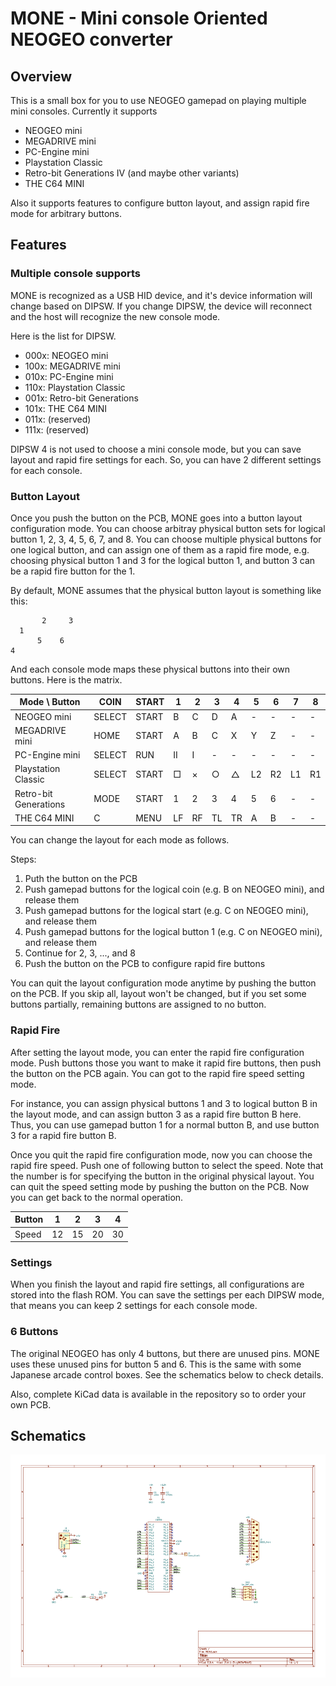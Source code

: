 # MONE - Mini console Oriented NEOGEO converter

## Overview

This is a small box for you to use NEOGEO gamepad on playing multiple mini consoles.
Currently it supports

- NEOGEO mini
- MEGADRIVE mini
- PC-Engine mini
- Playstation Classic
- Retro-bit Generations IV (and maybe other variants)
- THE C64 MINI

Also it supports features to configure button layout, and assign rapid fire mode for arbitrary buttons.

## Features

### Multiple console supports

MONE is recognized as a USB HID device, and it's device information will change based on DIPSW.
If you change DIPSW, the device will reconnect and the host will recognize the new console mode.

Here is the list for DIPSW.

- 000x: NEOGEO mini
- 100x: MEGADRIVE mini
- 010x: PC-Engine mini
- 110x: Playstation Classic
- 001x: Retro-bit Generations
- 101x: THE C64 MINI
- 011x: (reserved)
- 111x: (reserved)

DIPSW 4 is not used to choose a mini console mode, but you can save layout and rapid fire settings for each.
So, you can have 2 different settings for each console.

### Button Layout

Once you push the button on the PCB, MONE goes into a button layout configuration mode. You can choose arbitray physical button sets for logical button 1, 2, 3, 4, 5, 6, 7, and 8. You can choose multiple physical buttons for one logical button, and can assign one of them as a rapid fire mode, e.g. choosing physical button 1 and 3 for the logical button 1, and button 3 can be a rapid fire button for the 1.

By default, MONE assumes that the physical button layout is something like this:

```
       2     3
  1
      5    6
4
```

And each console mode maps these physical buttons into their own buttons.
Here is the matrix.

| Mode \ Button         | COIN |START| 1 | 2 | 3 | 4 | 5 | 6 | 7 | 8 |
|-----------------------|------|-----|---|---|---|---|---|---|---|---|
| NEOGEO mini           |SELECT|START| B | C | D | A | - | - | - | - |
| MEGADRIVE mini        | HOME |START| A | B | C | X | Y | Z | - | - |
| PC-Engine mini        |SELECT| RUN |II | I | - | - | - | - | - | - |
| Playstation Classic   |SELECT|START| □ | × | ○ | △ |L2 |R2 |L1 |R1 |
| Retro-bit Generations | MODE |START| 1 | 2 | 3 | 4 | 5 | 6 | - | - |
| THE C64 MINI          |  C   |MENU |LF |RF |TL |TR | A | B | - | - |

You can change the layout for each mode as follows.

Steps:

1. Puth the button on the PCB
2. Push gamepad buttons for the logical coin (e.g. B on NEOGEO mini), and release them
3. Push gamepad buttons for the logical start (e.g. C on NEOGEO mini), and release them
4. Push gamepad buttons for the logical button 1 (e.g. C on NEOGEO mini), and release them
4. Continue for 2, 3, ..., and 8
5. Push the button on the PCB to configure rapid fire buttons

You can quit the layout configuration mode anytime by pushing the button on the PCB.
If you skip all, layout won't be changed, but if you set some buttons partially, remaining buttons are assigned to no button.

### Rapid Fire

After setting the layout mode, you can enter the rapid fire configuration mode.
Push buttons those you want to make it rapid fire buttons, then push the button on the PCB again.
You can got to the rapid fire speed setting mode.

For instance, you can assign physical buttons 1 and 3 to logical button B in the layout mode, and can assign button 3 as a rapid fire button B here. Thus, you can use gamepad button 1 for a normal button B, and use button 3 for a rapid fire button B.

Once you quit the rapid fire configuration mode, now you can choose the rapid fire speed.
Push one of following button to select the speed. Note that the number is for specifying the button in the original physical layout. You can quit the speed setting mode by pushing the button on the PCB. Now you can get back to the normal operation.

| Button |  1 |  2 |  3 |  4 |
|--------|----|----|----|----|
| Speed  | 12 | 15 | 20 | 30 |

### Settings

When you finish the layout and rapid fire settings, all configurations are stored into the flash ROM.
You can save the settings per each DIPSW mode, that means you can keep 2 settings for each console mode.

### 6 Buttons

The original NEOGEO has only 4 buttons, but there are unused pins. MONE uses these unused pins for button 5 and 6.
This is the same with some Japanese arcade control boxes. See the schematics below to check details.

Also, complete KiCad data is available in the repository so to order your own PCB.

## Schematics
![schematics](schematics.png)